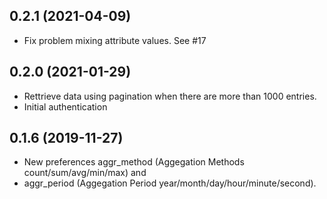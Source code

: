 ## 0.2.1 (2021-04-09)

- Fix problem mixing attribute values. See #17


## 0.2.0 (2021-01-29)

- Rettrieve data using pagination when there are more than 1000 entries.
- Initial authentication


## 0.1.6 (2019-11-27)

- New preferences aggr_method (Aggegation Methods count/sum/avg/min/max) and
- aggr_period (Aggegation Period year/month/day/hour/minute/second).
